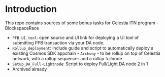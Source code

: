 # Introduction
This repo contains sources of some bonus tasks for Celestia ITN program - BlockspaceRace

- `PFB_UI_tool`: open source and UI link for deploying a UI tool of submitting PFB transaction via your DA node.
- `Rollup_deployment`: include guide and script to automatically deploy a existing Cosmos SDK appchain - `Archway` - to be rollup on top of Celestia network, with a rollup sequencer and a rollup fullnode
- `Setup_DA_Full-Lightnode`: Script to deploy Full/Light DA node 2 in 1
- Archived already
